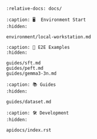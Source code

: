 ```{include} ../README.md
:relative-docs: docs/
```

```{toctree}
:caption: 🖥️  Environment Start
:hidden:

environment/local-workstation.md
```
<!--
environment/cluster.md
-->

```{toctree}
:caption: 🚀 E2E Examples
:hidden:

guides/sft.md
guides/peft.md
guides/gemma3-3n.md
```

```{toctree}
:caption: 📚 Guides
:hidden:

guides/dataset.md
```

```{toctree}
:caption: 🛠️ Development
:hidden:

apidocs/index.rst
```
